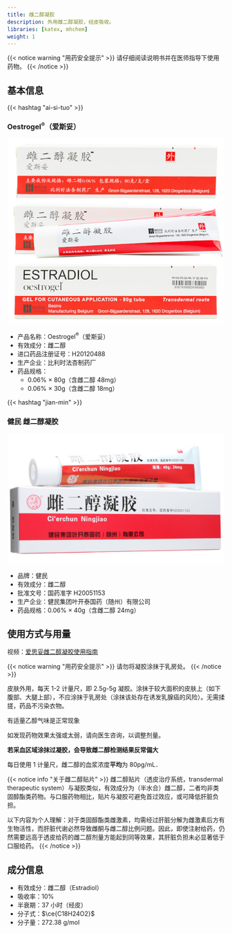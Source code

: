 ```yaml
---
title: 雌二醇凝胶
description: 外用雌二醇凝胶，经皮吸收。
libraries: [katex, mhchem]
weight: 1
---
```


{{< notice warning "用药安全提示" >}}
请仔细阅读说明书并在医师指导下使用药物。
{{< /notice >}}

## 基本信息

{{< hashtag "ai-si-tuo" >}}

### Oestrogel<sup>&reg;</sup>（爱斯妥）

![Oestrogel](oestrogel.jpg)

- 产品名称：Oestrogel<sup>&reg;</sup>（爱斯妥）
- 有效成分：雌二醇
- 进口药品注册证号：H20120488
- 生产企业：比利时法杏制药厂
- 药品规格：
  - 0.06% &times; 80g（含雌二醇 48mg）
  - 0.06% &times; 30g（含雌二醇 18mg）

{{< hashtag "jian-min" >}}

### 健民 雌二醇凝胶

![国产](ningjiao.jpg)

- 品牌：健民
- 有效成分：雌二醇
- 批准文号：国药准字 H20051153
- 生产企业：健民集团叶开泰国药（随州）有限公司
- 药品规格：0.06% &times; 40g（含雌二醇 24mg）

## 使用方式与用量

视频：[爱思妥雌二醇凝胶使用指南](https://www.bilibili.com/video/BV1eq4y1U71L)

{{< notice warning "用药安全提示" >}}
请勿将凝胶涂抹于乳房处。
{{< /notice >}}

皮肤外用，每天 1-2 计量尺，即 2.5g-5g 凝胶。涂抹于较大面积的皮肤上（如下腹部、大腿上部），不应涂抹于乳房处（涂抹该处存在诱发乳腺癌的风险）。无需揉搓，药品不污染衣物。

有适量乙醇气味是正常现象

如发现药物效果太强或太弱，请向医生咨询，以调整剂量。

**若采血区域涂抹过凝胶，会导致雌二醇检测结果反常偏大**

每日使用 1 计量尺，雌二醇的血浆浓度**平均**为 80pg/mL．

{{< notice info "关于雌二醇贴片" >}}
雌二醇贴片（透皮治疗系统，transdermal therapeutic system）与凝胶类似，有效成分为（半水合）雌二醇，二者均非类固醇酯类药物。与口服药物相比，贴片与凝胶可避免首过效应，或可降低肝脏负担。

以下内容为个人理解：对于类固醇酯类雌激素，均需经过肝脏分解为雌激素后方有生物活性，而肝脏代谢必然导致雌酮与雌二醇比例问题。因此，即使注射给药，仍然需要远高于透皮给药的雌二醇剂量方能起到同等效果，其肝脏负担未必显著低于口服给药。
{{< /notice >}}

## 成分信息

- 有效成分：雌二醇（Estradiol）
- 吸收率：10%
- 半衰期：37 小时（经皮）
- 分子式：$\ce{C18H24O2}$
- 分子量：272.38 g/mol
